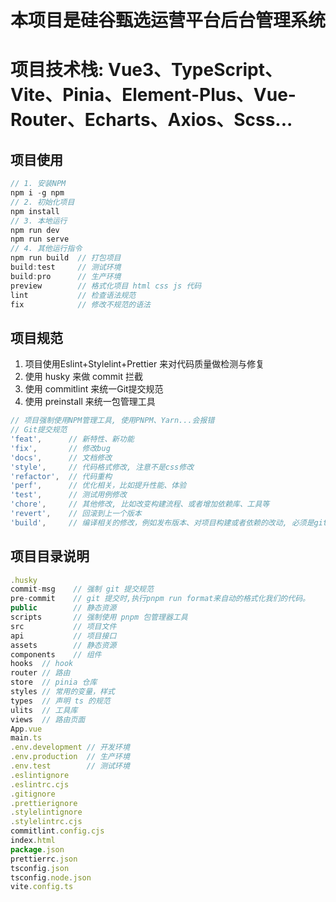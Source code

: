 # 本项目是硅谷甄选运营平台后台管理系统

# 项目技术栈: Vue3、TypeScript、Vite、Pinia、Element-Plus、Vue-Router、Echarts、Axios、Scss...

## 项目使用

```js
// 1. 安装NPM
npm i -g npm
// 2. 初始化项目
npm install
// 3. 本地运行
npm run dev
npm run serve
// 4. 其他运行指令
npm run build  // 打包项目
build:test     // 测试环境
build:pro      // 生产环境
preview        // 格式化项目 html css js 代码
lint           // 检查语法规范
fix            // 修改不规范的语法
```

##  项目规范

1. 项目使用Eslint+Stylelint+Prettier 来对代码质量做检测与修复
2. 使用 husky 来做 commit 拦截
3. 使用 commitlint 来统一Git提交规范
4. 使用 preinstall 来统一包管理工具

```js
// 项目强制使用NPM管理工具, 使用PNPM、Yarn...会报错
// Git提交规范
'feat',      // 新特性、新功能
'fix',       // 修改bug
'docs',      // 文档修改
'style',     // 代码格式修改, 注意不是css修改
'refactor',  // 代码重构
'perf',      // 优化相关，比如提升性能、体验
'test',      // 测试用例修改
'chore',     // 其他修改, 比如改变构建流程、或者增加依赖库、工具等
'revert',    // 回滚到上一个版本
'build',     // 编译相关的修改，例如发布版本、对项目构建或者依赖的改动, 必须是git commit -m 'fix: xxx' 符合类型的才可以, 并且冒号后面是需要空一格的, 运行Git提交代码时会自动格式化代码
```

## 项目目录说明

```js
.husky
commit-msg    // 强制 git 提交规范
pre-commit    // git 提交时,执行pnpm run format来自动的格式化我们的代码。
public        // 静态资源
scripts       // 强制使用 pnpm 包管理器工具
src           // 项目文件
api           // 项目接口
assets        // 静态资源
components    // 组件
hooks  // hook
router // 路由
store  // pinia 仓库
styles // 常用的变量，样式
types  // 声明 ts 的规范
ulits  // 工具库
views  // 路由页面
App.vue
main.ts
.env.development // 开发环境
.env.production  // 生产环境
.env.test        // 测试环境
.eslintignore
.eslintrc.cjs
.gitignore
.prettierignore
.stylelintignore
.stylelintrc.cjs
commitlint.config.cjs
index.html
package.json
prettierrc.json
tsconfig.json
tsconfig.node.json
vite.config.ts
```

